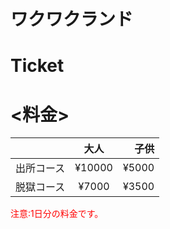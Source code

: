 # ワクワクランド
# Ticket
# <料金>

|  | 大人 | 子供 |
| :--- | :---: | ---: |
| 出所コース | ¥10000 | ¥5000 |
| 脱獄コース | ¥7000 | ¥3500 |

<span style="color: red; ">注意:1日分の料金です。</span>

